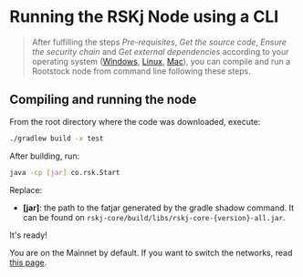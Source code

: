 # Running the RSKj Node using a CLI
> After fulfilling the steps *Pre-requisites*, *Get the source code*, *Ensure the security chain* and *Get external dependencies* according to your operating system ([Windows](/node-operators/setup/node-runner/windows), [Linux](/node-operators/setup/node-runner/linux), [Mac](/node-operators/setup/node-runner/macos)), you can compile and run a Rootstock node from command line following these steps.

## Compiling and running the node

From the root directory where the code was downloaded, execute:

```bash
./gradlew build -x test
```

After building, run:

```bash
java -cp [jar] co.rsk.Start
```

Replace:

- **[jar]**: the path to the fatjar generated by the gradle shadow command. It can be found on `rskj-core/build/libs/rskj-core-{version}-all.jar`.

It's ready!

You are on the Mainnet by default. If you want to switch the networks, read [this page](/node-operators/setup/configuration/switch-network).